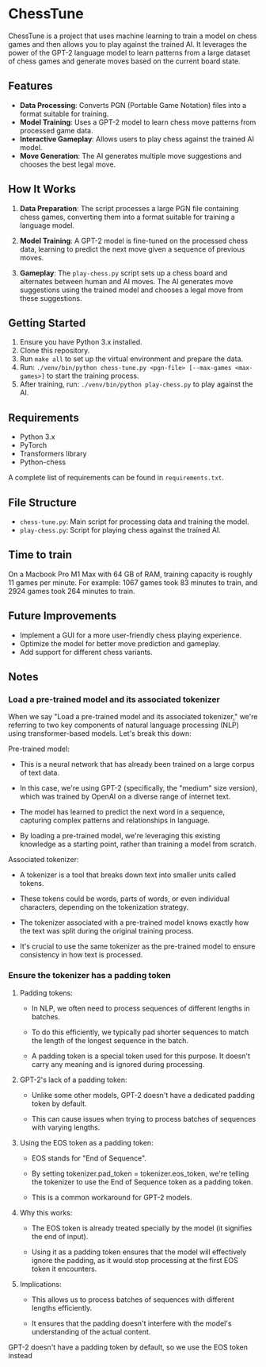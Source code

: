 # ChessTune

ChessTune is a project that uses machine learning to train a model on chess games and then allows you to play against the trained AI. It leverages the power of the GPT-2 language model to learn patterns from a large dataset of chess games and generate moves based on the current board state.

## Features

- **Data Processing**: Converts PGN (Portable Game Notation) files into a format suitable for training.
- **Model Training**: Uses a GPT-2 model to learn chess move patterns from processed game data.
- **Interactive Gameplay**: Allows users to play chess against the trained AI model.
- **Move Generation**: The AI generates multiple move suggestions and chooses the best legal move.

## How It Works

1. **Data Preparation**: The script processes a large PGN file containing chess games, converting them into a format suitable for training a language model.

2. **Model Training**: A GPT-2 model is fine-tuned on the processed chess data, learning to predict the next move given a sequence of previous moves.

3. **Gameplay**: The `play-chess.py` script sets up a chess board and alternates between human and AI moves. The AI generates move suggestions using the trained model and chooses a legal move from these suggestions.

## Getting Started

1. Ensure you have Python 3.x installed.
2. Clone this repository.
3. Run `make all` to set up the virtual environment and prepare the data.
4. Run: `./venv/bin/python chess-tune.py <pgn-file> [--max-games <max-games>]` to start the training process.
5. After training, run: `./venv/bin/python play-chess.py` to play against the AI.

## Requirements

- Python 3.x
- PyTorch
- Transformers library
- Python-chess

A complete list of requirements can be found in `requirements.txt`.

## File Structure

- `chess-tune.py`: Main script for processing data and training the model.
- `play-chess.py`: Script for playing chess against the trained AI.

## Time to train

On a Macbook Pro M1 Max with 64 GB of RAM, training capacity is roughly 11 games per minute.
For example: 1067 games took 83 minutes to train, and 2924 games took 264 minutes to train.

## Future Improvements

- Implement a GUI for a more user-friendly chess playing experience.
- Optimize the model for better move prediction and gameplay.
- Add support for different chess variants.

## Notes

### Load a pre-trained model and its associated tokenizer

When we say "Load a pre-trained model and its associated tokenizer,"
we're referring to two key components of natural language processing (NLP)
using transformer-based models. Let's break this down:
    
Pre-trained model:
    
* This is a neural network that has already been trained on a large corpus of text data.
    
* In this case, we're using GPT-2 (specifically, the "medium" size version), which was
trained by OpenAI on a diverse range of internet text.
    
* The model has learned to predict the next word in a sequence, capturing complex patterns
and relationships in language.
    
* By loading a pre-trained model, we're leveraging this existing knowledge as a starting point,
rather than training a model from scratch.
    
Associated tokenizer:
    
* A tokenizer is a tool that breaks down text into smaller units called tokens.
    
* These tokens could be words, parts of words, or even individual characters,
depending on the tokenization strategy.
    
* The tokenizer associated with a pre-trained model knows exactly how the text
was split during the original training process.
    
* It's crucial to use the same tokenizer as the pre-trained model to ensure
consistency in how text is processed.

### Ensure the tokenizer has a padding token
 
1. Padding tokens:
    
    * In NLP, we often need to process sequences of different lengths in batches.
    
    * To do this efficiently, we typically pad shorter sequences to match the length
    of the longest sequence in the batch.
    
    * A padding token is a special token used for this purpose. It doesn't carry
    any meaning and is ignored during processing.
    
2. GPT-2's lack of a padding token:
    
    * Unlike some other models, GPT-2 doesn't have a dedicated padding token by default.
    
    * This can cause issues when trying to process batches of sequences with varying lengths.
    
3. Using the EOS token as a padding token:
    
    * EOS stands for "End of Sequence".
    
    * By setting tokenizer.pad_token = tokenizer.eos_token, we're telling the tokenizer
    to use the End of Sequence token as a padding token.
    
    * This is a common workaround for GPT-2 models.
    
4. Why this works:
    
    * The EOS token is already treated specially by the model (it signifies the end of input).

    * Using it as a padding token ensures that the model will effectively ignore the padding,
    as it would stop processing at the first EOS token it encounters.
    
5. Implications:
    
    * This allows us to process batches of sequences with different lengths efficiently.
    
    * It ensures that the padding doesn't interfere with the model's understanding of the actual content.
    
GPT-2 doesn't have a padding token by default, so we use the EOS token instead
